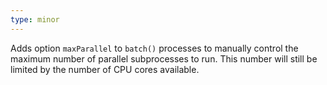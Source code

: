```yaml
---
type: minor
---
```


Adds option `maxParallel` to `batch()` processes to manually control the maximum number of parallel subprocesses to run. This number will still be limited by the number of CPU cores available.
